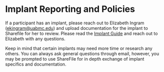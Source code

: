 # Implant Reporting and Policies

If a participant has an implant, please reach out to Elizabeth Ingram (ekingram@uabmc.edu) and upload documentation for the implant to Sharefile for her to review. Please read the [Implant Guide](https://uab365.sharepoint.com/:b:/r/sites/som/circ/cinl/Shared%20Documents/Implant%20Review/Sharefile%20Instructions.pdf?csf=1&web=1&e=zo0AzU) and reach out to Elizabeth with any questions.

Keep in mind that certain implants may need more time or research any others. You can always ask general questions through email, however, you may be prompted to use ShareFile for in depth exchange of implant specifics and documentation.
